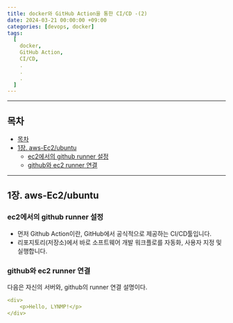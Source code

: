 ```yaml
---
title: docker와 GitHub Action을 통한 CI/CD -(2)
date: 2024-03-21 00:00:00 +09:00
categories: [devops, docker]
tags:
  [
    docker,
    GitHub Action,
    CI/CD,
    .
    .
    .
  ]
---
```


---
## 목차


- [목차](#목차)
- [1장. aws-Ec2/ubuntu](#1장-aws-ec2ubuntu)
  - [ec2에서의 github runner 설정](#ec2에서의-github-runner-설정)
  - [github와 ec2 runner 연결](#github와-ec2-runner-연결)
   


---

## 1장. aws-Ec2/ubuntu

### ec2에서의 github runner 설정

* 먼저 Github Action이란, GitHub에서 공식적으로 제공하는 CI/CD툴입니다.
* 리포지토리(저장소)에서 바로 소프트웨어 개발 워크플로를 자동화, 사용자 지정 및 실행합니다.

### github와 ec2 runner 연결

다음은 자신의 서버와, github의 runner 연결 설명이다.

```yml:test.yml
<div>
    <p>Hello, LYNMP!</p>
</div>

```